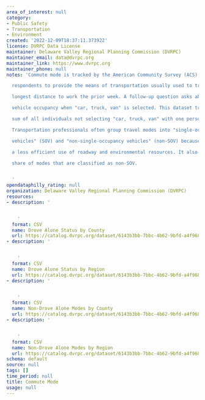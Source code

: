 ```yaml
---
area_of_interest: null
category:
- Public Safety
- Transportation
- Environment
created: '2022-12-09T18:37:11.373922'
license: DVRPC Data License
maintainer: Delaware Valley Regional Planning Commission (DVRPC)
maintainer_email: data@dvrpc.org
maintainer_link: https://www.dvrpc.org
maintainer_phone: null
notes: 'Commute mode is tracked by the American Community Survey (ACS) by asking

  respondents to provide the means of transportation usually used to travel the

  longest distance to work the prior week. A follow-up question asks about

  vehicle occupancy when "car, truck, van" is selected. This dataset tracks the

  sum of all individuals not selecting "car, truck, van" with one person in it.

  Transportation professionals often group travel modes into "single-occupancy

  vehicles" (SOV) and "non-single-occupancy vehicles" (non-SOV) because SOVs are

  a less efficient use of roadway and environmental resources. It also shows the

  share of modes that are classified as non-SOV.


  '
opendataphilly_rating: null
organization: Delaware Valley Regional Planning Commission (DVRPC)
resources:
- description: '


    '
  format: CSV
  name: Drove Alone Status by County
  url: https://catalog.dvrpc.org/dataset/6143b3bb-7bbc-4b62-9bfd-a4f968f3b111/resource/bd69a9c8-7ece-42e1-83ea-223e0db3c140/download/commute_mode.drove_alone_status_by_county.csv
- description: '


    '
  format: CSV
  name: Drove Alone Status by Region
  url: https://catalog.dvrpc.org/dataset/6143b3bb-7bbc-4b62-9bfd-a4f968f3b111/resource/c29e041f-0eba-4b4e-8518-b0685e4eb839/download/commute_mode.drove_alone_status_by_region.csv
- description: '


    '
  format: CSV
  name: Non-Drove Alone Modes by County
  url: https://catalog.dvrpc.org/dataset/6143b3bb-7bbc-4b62-9bfd-a4f968f3b111/resource/2b957f4e-34f4-4df2-b74a-0c86060f598a/download/commute_mode.means_not_drove_alone_by_county.csv
- description: '


    '
  format: CSV
  name: Non-Drove Alone Modes by Region
  url: https://catalog.dvrpc.org/dataset/6143b3bb-7bbc-4b62-9bfd-a4f968f3b111/resource/606c7d78-35a0-4c3d-9e12-d1e7e13d3eac/download/commute_mode.drove_alone_status_by_region.csv
schema: default
source: null
tags: []
time_period: null
title: Commute Mode
usage: null
---
```

